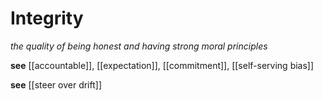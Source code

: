 # Integrity

_the quality of being honest and having strong moral principles_

**see** [[accountable]], [[expectation]], [[commitment]], [[self-serving bias]]

**see** [[steer over drift]]
